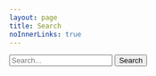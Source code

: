 ```yaml
---
layout: page
title: Search
noInnerLinks: true
---
```


<form class="search" action="/Search/" method="get">
    <input type="text" class="search-box" id="query" name="query" autocomplete="off" placeholder="Search..." />
    <input type="submit" value="Search" />
</form>

<div class="search-results-count"></div>
<ul class="search-results"></ul>

<script defer src="https://unpkg.com/lunr/lunr.js"></script>

<script defer src="query.js"></script>

<script>
window.addEventListener("load", function()
{
	Query.setData({% include_relative data.json %});
	var script = document.createElement("script");
	script.type = "text/javascript";
	script.src = "results.js";
	$("body").append(script);
});
</script>